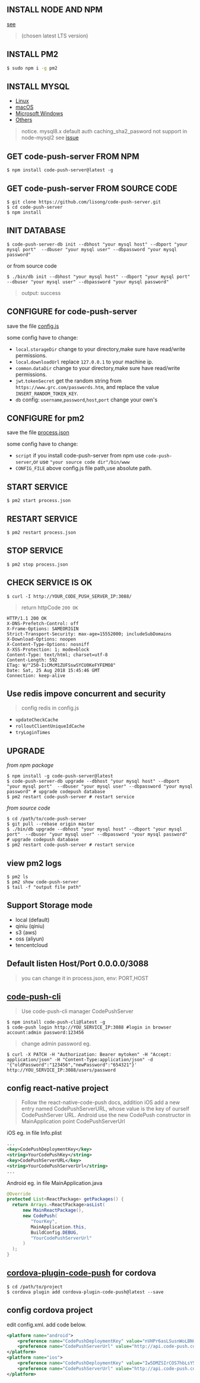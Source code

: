 
## INSTALL NODE AND NPM

[see](https://nodejs.org/en/download/)

> (chosen latest LTS version)

## INSTALL PM2

```bash
$ sudo npm i -g pm2
```

## INSTALL MYSQL

- [Linux](https://dev.mysql.com/doc/refman/8.0/en/linux-installation.html)
- [macOS](https://dev.mysql.com/doc/refman/8.0/en/osx-installation.html)
- [Microsoft Windows](https://dev.mysql.com/doc/refman/8.0/en/windows-installation.html)
- [Others](https://dev.mysql.com/doc/refman/8.0/en/installing.html)

> notice. mysql8.x default auth caching_sha2_pasword not support in node-mysql2 see [issue](https://github.com/mysqljs/mysql/pull/1962)



## GET code-push-server FROM NPM

```shell
$ npm install code-push-server@latest -g
```


## GET code-push-server FROM SOURCE CODE

```shell
$ git clone https://github.com/lisong/code-push-server.git
$ cd code-push-server
$ npm install
```

## INIT DATABASE

```shell
$ code-push-server-db init --dbhost "your mysql host" --dbport "your mysql port"  --dbuser "your mysql user" --dbpassword "your mysql password"
```

or from source code

```shell
$ ./bin/db init --dbhost "your mysql host" --dbport "your mysql port"  --dbuser "your mysql user" --dbpassword "your mysql password"
```

> output: success

## CONFIGURE for code-push-server

save the file [config.js](https://github.com/lisong/code-push-server/blob/master/config/config.js)

some config have to change:

- `local`.`storageDir` change to your directory,make sure have read/write permissions.
- `local`.`downloadUrl` replace `127.0.0.1` to your machine ip.
- `common`.`dataDir` change to your directory,make sure have read/write permissions.
- `jwt`.`tokenSecret` get the random string from `https://www.grc.com/passwords.htm`, and replace the value `INSERT_RANDOM_TOKEN_KEY`.
- `db` config: `username`,`password`,`host`,`port` change your own's

## CONFIGURE for pm2

save the file [process.json](https://github.com/lisong/code-push-server/blob/master/docs/process.json)

some config have to change:

- `script` if you install code-push-server from npm use `code-push-server`,or use `"your source code dir"/bin/www`
- `CONFIG_FILE` above config.js file path,use absolute path.

## START SERVICE

```shell
$ pm2 start process.json
```

## RESTART SERVICE

```shell
$ pm2 restart process.json
```

## STOP SERVICE

```shell
$ pm2 stop process.json
```

## CHECK SERVICE IS OK 

```shell
$ curl -I http://YOUR_CODE_PUSH_SERVER_IP:3088/
```

> return httpCode `200 OK`

```http
HTTP/1.1 200 OK
X-DNS-Prefetch-Control: off
X-Frame-Options: SAMEORIGIN
Strict-Transport-Security: max-age=15552000; includeSubDomains
X-Download-Options: noopen
X-Content-Type-Options: nosniff
X-XSS-Protection: 1; mode=block
Content-Type: text/html; charset=utf-8
Content-Length: 592
ETag: W/"250-IiCMcM1ZUFSswSYCU0KeFYFEMO8"
Date: Sat, 25 Aug 2018 15:45:46 GMT
Connection: keep-alive
```


## Use redis impove concurrent and security

> config redis in config.js

- `updateCheckCache`
- `rolloutClientUniqueIdCache`
- `tryLoginTimes`


## UPGRADE

*from npm package*

```shell
$ npm install -g code-push-server@latest
$ code-push-server-db upgrade --dbhost "your mysql host" --dbport "your mysql port"  --dbuser "your mysql user" --dbpassword "your mysql password" # upgrade codepush database
$ pm2 restart code-push-server # restart service
```

*from source code*

```shell
$ cd /path/to/code-push-server
$ git pull --rebase origin master
$ ./bin/db upgrade --dbhost "your mysql host" --dbport "your mysql port"  --dbuser "your mysql user" --dbpassword "your mysql password"
# upgrade codepush database
$ pm2 restart code-push-server # restart service
```


## view pm2 logs

```shell
$ pm2 ls
$ pm2 show code-push-server
$ tail -f "output file path"
```


## Support Storage mode 

- local (default)
- qiniu (qiniu)
- s3 (aws)
- oss (aliyun)
- tencentcloud

## Default listen Host/Port  0.0.0.0/3088

> you can change it in process.json, env: PORT,HOST


## [code-push-cli](https://github.com/Microsoft/code-push)

> Use code-push-cli manager CodePushServer

```shell
$ npm install code-push-cli@latest -g
$ code-push login http://YOU_SERVICE_IP:3088 #login in browser account:admin password:123456
```

> change admin password eg.

```shell
$ curl -X PATCH -H "Authorization: Bearer mytoken" -H "Accept: application/json" -H "Content-Type:application/json" -d '{"oldPassword":"123456","newPassword":"654321"}' http://YOU_SERVICE_IP:3088/users/password
```


## config react-native project

> Follow the react-native-code-push docs, addition iOS add a new entry named CodePushServerURL, whose value is the key of ourself CodePushServer URL. Android use the new CodePush constructor in MainApplication point CodePushServerUrl

iOS eg. in file Info.plist

```xml
...
<key>CodePushDeploymentKey</key>
<string>YourCodePushKey</string>
<key>CodePushServerURL</key>
<string>YourCodePushServerUrl</string>
...
```

Android eg. in file MainApplication.java

```java
@Override
protected List<ReactPackage> getPackages() {
  return Arrays.<ReactPackage>asList(
      new MainReactPackage(),
      new CodePush(
         "YourKey",
         MainApplication.this,
         BuildConfig.DEBUG,
         "YourCodePushServerUrl" 
      )
  );
}
```


## [cordova-plugin-code-push](https://github.com/Microsoft/cordova-plugin-code-push) for cordova

```shell
$ cd /path/to/project
$ cordova plugin add cordova-plugin-code-push@latest --save
```

## config cordova project

edit config.xml. add code below.

```xml
<platform name="android">
    <preference name="CodePushDeploymentKey" value="nVHPr6asLSusnWoLBNCSktk9FWbiqLF160UDg" />
    <preference name="CodePushServerUrl" value="http://api.code-push.com/" />
</platform>
<platform name="ios">
    <preference name="CodePushDeploymentKey" value="Iw5DMZSIrCOS7hbLsY5tHAHNITFQqLF160UDg" />
    <preference name="CodePushServerUrl" value="http://api.code-push.com/" />
</platform>
```
